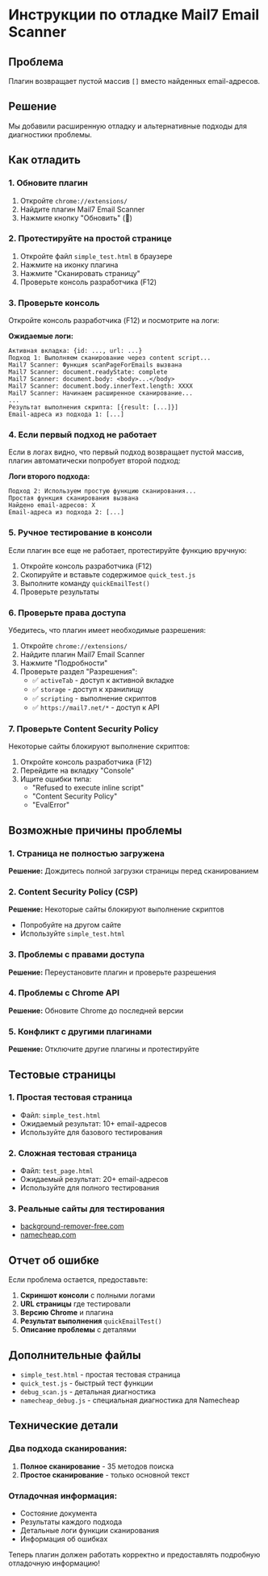 # Инструкции по отладке Mail7 Email Scanner

## Проблема
Плагин возвращает пустой массив `[]` вместо найденных email-адресов.

## Решение
Мы добавили расширенную отладку и альтернативные подходы для диагностики проблемы.

## Как отладить

### 1. Обновите плагин
1. Откройте `chrome://extensions/`
2. Найдите плагин Mail7 Email Scanner
3. Нажмите кнопку "Обновить" (🔄)

### 2. Протестируйте на простой странице
1. Откройте файл `simple_test.html` в браузере
2. Нажмите на иконку плагина
3. Нажмите "Сканировать страницу"
4. Проверьте консоль разработчика (F12)

### 3. Проверьте консоль
Откройте консоль разработчика (F12) и посмотрите на логи:

**Ожидаемые логи:**
```
Активная вкладка: {id: ..., url: ...}
Подход 1: Выполняем сканирование через content script...
Mail7 Scanner: Функция scanPageForEmails вызвана
Mail7 Scanner: document.readyState: complete
Mail7 Scanner: document.body: <body>...</body>
Mail7 Scanner: document.body.innerText.length: XXXX
Mail7 Scanner: Начинаем расширенное сканирование...
...
Результат выполнения скрипта: [{result: [...]}]
Email-адреса из подхода 1: [...]
```

### 4. Если первый подход не работает
Если в логах видно, что первый подход возвращает пустой массив, плагин автоматически попробует второй подход:

**Логи второго подхода:**
```
Подход 2: Используем простую функцию сканирования...
Простая функция сканирования вызвана
Найдено email-адресов: X
Email-адреса из подхода 2: [...]
```

### 5. Ручное тестирование в консоли
Если плагин все еще не работает, протестируйте функцию вручную:

1. Откройте консоль разработчика (F12)
2. Скопируйте и вставьте содержимое `quick_test.js`
3. Выполните команду `quickEmailTest()`
4. Проверьте результаты

### 6. Проверьте права доступа
Убедитесь, что плагин имеет необходимые разрешения:

1. Откройте `chrome://extensions/`
2. Найдите плагин Mail7 Email Scanner
3. Нажмите "Подробности"
4. Проверьте раздел "Разрешения":
   - ✅ `activeTab` - доступ к активной вкладке
   - ✅ `storage` - доступ к хранилищу
   - ✅ `scripting` - выполнение скриптов
   - ✅ `https://mail7.net/*` - доступ к API

### 7. Проверьте Content Security Policy
Некоторые сайты блокируют выполнение скриптов:

1. Откройте консоль разработчика (F12)
2. Перейдите на вкладку "Console"
3. Ищите ошибки типа:
   - "Refused to execute inline script"
   - "Content Security Policy"
   - "EvalError"

## Возможные причины проблемы

### 1. Страница не полностью загружена
**Решение:** Дождитесь полной загрузки страницы перед сканированием

### 2. Content Security Policy (CSP)
**Решение:** Некоторые сайты блокируют выполнение скриптов
- Попробуйте на другом сайте
- Используйте `simple_test.html`

### 3. Проблемы с правами доступа
**Решение:** Переустановите плагин и проверьте разрешения

### 4. Проблемы с Chrome API
**Решение:** Обновите Chrome до последней версии

### 5. Конфликт с другими плагинами
**Решение:** Отключите другие плагины и протестируйте

## Тестовые страницы

### 1. Простая тестовая страница
- Файл: `simple_test.html`
- Ожидаемый результат: 10+ email-адресов
- Используйте для базового тестирования

### 2. Сложная тестовая страница
- Файл: `test_page.html`
- Ожидаемый результат: 20+ email-адресов
- Используйте для полного тестирования

### 3. Реальные сайты для тестирования
- [background-remover-free.com](https://background-remover-free.com/)
- [namecheap.com](https://www.namecheap.com/guru-guides/professional-email-address-how-to-choose/)

## Отчет об ошибке

Если проблема остается, предоставьте:

1. **Скриншот консоли** с полными логами
2. **URL страницы** где тестировали
3. **Версию Chrome** и плагина
4. **Результат выполнения** `quickEmailTest()`
5. **Описание проблемы** с деталями

## Дополнительные файлы

- `simple_test.html` - простая тестовая страница
- `quick_test.js` - быстрый тест функции
- `debug_scan.js` - детальная диагностика
- `namecheap_debug.js` - специальная диагностика для Namecheap

## Технические детали

### Два подхода сканирования:
1. **Полное сканирование** - 35 методов поиска
2. **Простое сканирование** - только основной текст

### Отладочная информация:
- Состояние документа
- Результаты каждого подхода
- Детальные логи функции сканирования
- Информация об ошибках

Теперь плагин должен работать корректно и предоставлять подробную отладочную информацию! 